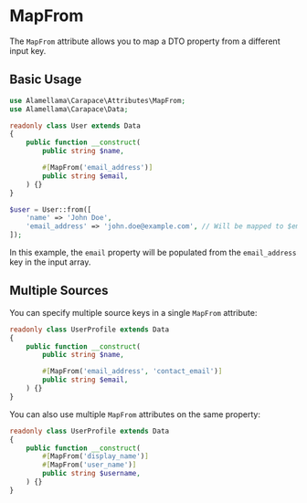 # MapFrom

The `MapFrom` attribute allows you to map a DTO property from a different input key.

## Basic Usage

```php
use Alamellama\Carapace\Attributes\MapFrom;
use Alamellama\Carapace\Data;

readonly class User extends Data
{
    public function __construct(
        public string $name,

        #[MapFrom('email_address')]
        public string $email,
    ) {}
}
```

```php
$user = User::from([
    'name' => 'John Doe',
    'email_address' => 'john.doe@example.com', // Will be mapped to $email
]);
```

In this example, the `email` property will be populated from the `email_address` key in the input array.

## Multiple Sources

You can specify multiple source keys in a single `MapFrom` attribute:

```php
readonly class UserProfile extends Data
{
    public function __construct(
        public string $name,

        #[MapFrom('email_address', 'contact_email')]
        public string $email,
    ) {}
}
```

You can also use multiple `MapFrom` attributes on the same property:

```php
readonly class UserProfile extends Data
{
    public function __construct(
        #[MapFrom('display_name')]
        #[MapFrom('user_name')]
        public string $username,
    ) {}
}
```
